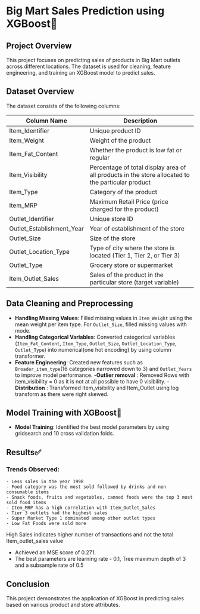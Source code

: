 # Big Mart Sales Prediction using XGBoost🚀

## Project Overview
This project focuses on predicting sales of products in Big Mart outlets across different locations. The dataset is used for cleaning, feature engineering, and training an XGBoost model to predict sales.

## Dataset Overview
The dataset consists of the following columns:

| Column Name       | Description                                           |
|-------------------|-------------------------------------------------------|
| Item_Identifier   | Unique product ID                                     |
| Item_Weight       | Weight of the product                                 |
| Item_Fat_Content  | Whether the product is low fat or regular             |
| Item_Visibility   | Percentage of total display area of all products in the store allocated to the particular product |
| Item_Type         | Category of the product                               |
| Item_MRP          | Maximum Retail Price (price charged for the product)   |
| Outlet_Identifier | Unique store ID                                       |
| Outlet_Establishment_Year | Year of establishment of the store               |
| Outlet_Size       | Size of the store                                    |
| Outlet_Location_Type | Type of city where the store is located (Tier 1, Tier 2, or Tier 3) |
| Outlet_Type       | Grocery store or supermarket                         |
| Item_Outlet_Sales | Sales of the product in the particular store (target variable) |

## Data Cleaning and Preprocessing
- **Handling Missing Values**: Filled missing values in `Item_Weight` using the mean weight per item type. For `Outlet_Size`, filled missing values with mode.
- **Handling Categorical Variables**: Converted categorical variables (`Item_Fat_Content`, `Item_Type`, `Outlet_Size`, `Outlet_Location_Type`, `Outlet_Type`) into numerical(one hot encoding) by using column transformer.
- **Feature Engineering**: Created new features such as `Broader_item_type`(16 categories narrowed down to 3) and `Outlet_Years` to improve model performance.
-**Outlier removal** : Removed Rows with item_visibility = 0 as it is not at all possible to have 0 visibility.
-**Distribution** : Transformed Item_visibility and Item_Outlet using log transform as there were right skewed. 
## Model Training with XGBoost🚀
- **Model Training**:  Identified the best model parameters by using gridsearch and 10 cross validation folds. 
## Results✅
 ### Trends Observed:
    - Less sales in the year 1998
    - Food category was the most sold followed by drinks and non consumable items
    - Snack foods, fruits and vegetables, canned foods were the top 3 most sold food items
    - Item_MRP has a high correlation with Item_Outlet_Sales
    - Tier 3 outlets had the highest sales
    - Super Market Type 1 dominated among other outlet types
    - Low Fat Foods were sold more
High Sales indicates higher number of transactions and not the total Item_outlet_sales value
- Achieved an MSE score of 0.271.
- The best parameters are learning rate - 0.1, Tree maximum depth of 3 and a subsample rate of 0.5
## Conclusion
This project demonstrates the application of XGBoost in predicting sales based on various product and store attributes.


